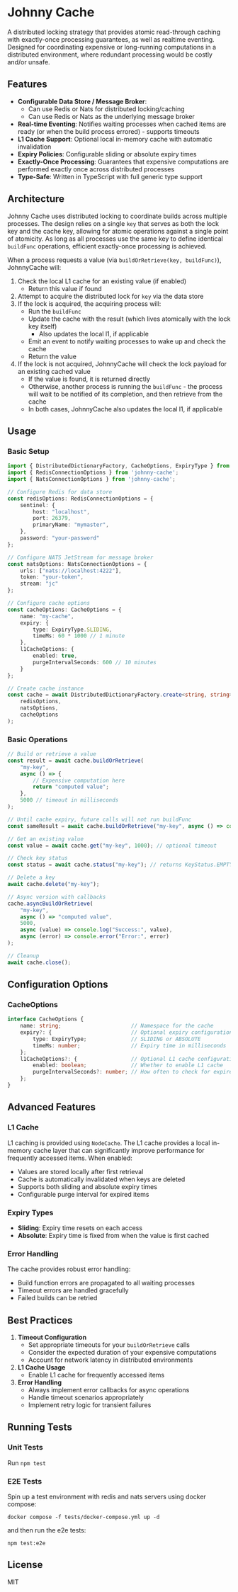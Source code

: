 # Johnny Cache

A distributed locking strategy that provides atomic read-through caching with exactly-once processing guarantees, as well as realtime eventing. Designed for coordinating expensive or long-running computations in a distributed environment, where redundant processing would be costly and/or unsafe.

## Features

- **Configurable Data Store / Message Broker**: 
    - Can use Redis or Nats for distributed locking/caching
    - Can use Redis or Nats as the underlying message broker
- **Real-time Eventing**: Notifies waiting processes when cached items are ready (or when the build process errored) - supports timeouts
- **L1 Cache Support**: Optional local in-memory cache with automatic invalidation
- **Expiry Policies**: Configurable sliding or absolute expiry times
- **Exactly-Once Processing**: Guarantees that expensive computations are performed exactly once across distributed processes
- **Type-Safe**: Written in TypeScript with full generic type support

## Architecture

Johnny Cache uses distributed locking to coordinate builds across multiple processes. The design relies on a single `key` that serves as both the lock key and the cache key, allowing for atomic operations against a single point of atomicity. As long as all processes use the same key to define identical `buildFunc` operations, efficient exactly-once processing is achieved.

When a process requests a value (via `buildOrRetrieve(key, buildFunc)`), JohnnyCache will:
1. Check the local L1 cache for an existing value (if enabled)
    - Return this value if found
2. Attempt to acquire the distributed lock for `key` via the data store
3. If the lock is acquired, the acquiring process will:
    - Run the `buildFunc`
    - Update the cache with the result (which lives atomically with the lock key itself)
        - Also updates the local l1, if applicable
    - Emit an event to notify waiting processes to wake up and check the cache
    - Return the value
4. If the lock is not acquired, JohnnyCache will check the lock payload for an existing cached value
    - If the value is found, it is returned directly
    - Otherwise, another process is running the `buildFunc` - the process will wait to be notified of its completion, and then retrieve from the cache
    - In both cases, JohnnyCache also updates the local l1, if applicable

## Usage

### Basic Setup

```typescript
import { DistributedDictionaryFactory, CacheOptions, ExpiryType } from 'johnny-cache';
import { RedisConnectionOptions } from 'johnny-cache';
import { NatsConnectionOptions } from 'johnny-cache';

// Configure Redis for data store
const redisOptions: RedisConnectionOptions = {
    sentinel: {
        host: "localhost",
        port: 26379,
        primaryName: "mymaster",
    },
    password: "your-password"
};

// Configure NATS JetStream for message broker
const natsOptions: NatsConnectionOptions = {
    urls: ["nats://localhost:4222"],
    token: "your-token",
    stream: "jc"
};

// Configure cache options
const cacheOptions: CacheOptions = {
    name: "my-cache",
    expiry: {
        type: ExpiryType.SLIDING,
        timeMs: 60 * 1000 // 1 minute
    },
    l1CacheOptions: {
        enabled: true,
        purgeIntervalSeconds: 600 // 10 minutes
    }
};

// Create cache instance
const cache = await DistributedDictionaryFactory.create<string, string>(
    redisOptions,
    natsOptions,
    cacheOptions
);
```

### Basic Operations

```typescript
// Build or retrieve a value
const result = await cache.buildOrRetrieve(
    "my-key",
    async () => {
        // Expensive computation here
        return "computed value";
    },
    5000 // timeout in milliseconds
);

// Until cache expiry, future calls will not run buildFunc
const sameResult = await cache.buildOrRetrieve("my-key", async () => console.error('buildFunc rerun'), 100);

// Get an existing value
const value = await cache.get("my-key", 1000); // optional timeout

// Check key status
const status = await cache.status("my-key"); // returns KeyStatus.EMPTY, PENDING, or EXISTS

// Delete a key
await cache.delete("my-key");

// Async version with callbacks
cache.asyncBuildOrRetrieve(
    "my-key",
    async () => "computed value",
    5000,
    async (value) => console.log("Success:", value),
    async (error) => console.error("Error:", error)
);

// Cleanup
await cache.close();
```

## Configuration Options

### CacheOptions

```typescript
interface CacheOptions {
    name: string;                      // Namespace for the cache
    expiry?: {                         // Optional expiry configuration
        type: ExpiryType;              // SLIDING or ABSOLUTE
        timeMs: number;                // Expiry time in milliseconds
    };
    l1CacheOptions?: {                 // Optional L1 cache configuration
        enabled: boolean;              // Whether to enable L1 cache
        purgeIntervalSeconds?: number; // How often to check for expired items
    };
}
```

## Advanced Features

### L1 Cache

L1 caching is provided using `NodeCache`. The L1 cache provides a local in-memory cache layer that can significantly improve performance for frequently accessed items. When enabled:

- Values are stored locally after first retrieval
- Cache is automatically invalidated when keys are deleted
- Supports both sliding and absolute expiry times
- Configurable purge interval for expired items

### Expiry Types

- **Sliding**: Expiry time resets on each access
- **Absolute**: Expiry time is fixed from when the value is first cached

### Error Handling

The cache provides robust error handling:

- Build function errors are propagated to all waiting processes
- Timeout errors are handled gracefully
- Failed builds can be retried

## Best Practices

1. **Timeout Configuration**
   - Set appropriate timeouts for your `buildOrRetrieve` calls
   - Consider the expected duration of your expensive computations
   - Account for network latency in distributed environments
2. **L1 Cache Usage**
   - Enable L1 cache for frequently accessed items
3. **Error Handling**
   - Always implement error callbacks for async operations
   - Handle timeout scenarios appropriately
   - Implement retry logic for transient failures

## Running Tests

### Unit Tests

Run `npm test`

### E2E Tests

Spin up a test environment with redis and nats servers using docker compose:
```
docker compose -f tests/docker-compose.yml up -d
```

and then run the e2e tests:
```
npm test:e2e
```

## License

MIT 